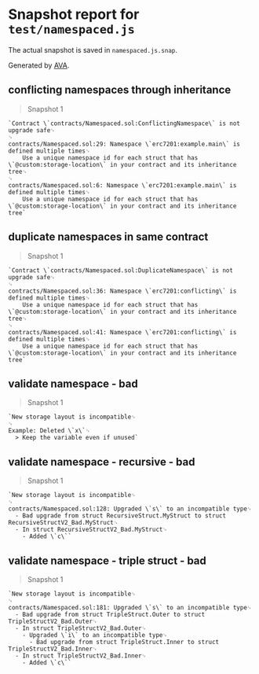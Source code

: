 # Snapshot report for `test/namespaced.js`

The actual snapshot is saved in `namespaced.js.snap`.

Generated by [AVA](https://avajs.dev).

## conflicting namespaces through inheritance

> Snapshot 1

    `Contract \`contracts/Namespaced.sol:ConflictingNamespace\` is not upgrade safe␊
    ␊
    contracts/Namespaced.sol:29: Namespace \`erc7201:example.main\` is defined multiple times␊
        Use a unique namespace id for each struct that has \`@custom:storage-location\` in your contract and its inheritance tree␊
    ␊
    contracts/Namespaced.sol:6: Namespace \`erc7201:example.main\` is defined multiple times␊
        Use a unique namespace id for each struct that has \`@custom:storage-location\` in your contract and its inheritance tree`

## duplicate namespaces in same contract

> Snapshot 1

    `Contract \`contracts/Namespaced.sol:DuplicateNamespace\` is not upgrade safe␊
    ␊
    contracts/Namespaced.sol:36: Namespace \`erc7201:conflicting\` is defined multiple times␊
        Use a unique namespace id for each struct that has \`@custom:storage-location\` in your contract and its inheritance tree␊
    ␊
    contracts/Namespaced.sol:41: Namespace \`erc7201:conflicting\` is defined multiple times␊
        Use a unique namespace id for each struct that has \`@custom:storage-location\` in your contract and its inheritance tree`

## validate namespace - bad

> Snapshot 1

    `New storage layout is incompatible␊
    ␊
    Example: Deleted \`x\`␊
      > Keep the variable even if unused`

## validate namespace - recursive - bad

> Snapshot 1

    `New storage layout is incompatible␊
    ␊
    contracts/Namespaced.sol:128: Upgraded \`s\` to an incompatible type␊
      - Bad upgrade from struct RecursiveStruct.MyStruct to struct RecursiveStructV2_Bad.MyStruct␊
      - In struct RecursiveStructV2_Bad.MyStruct␊
        - Added \`c\``

## validate namespace - triple struct - bad

> Snapshot 1

    `New storage layout is incompatible␊
    ␊
    contracts/Namespaced.sol:181: Upgraded \`s\` to an incompatible type␊
      - Bad upgrade from struct TripleStruct.Outer to struct TripleStructV2_Bad.Outer␊
      - In struct TripleStructV2_Bad.Outer␊
        - Upgraded \`i\` to an incompatible type␊
          - Bad upgrade from struct TripleStruct.Inner to struct TripleStructV2_Bad.Inner␊
      - In struct TripleStructV2_Bad.Inner␊
        - Added \`c\``
